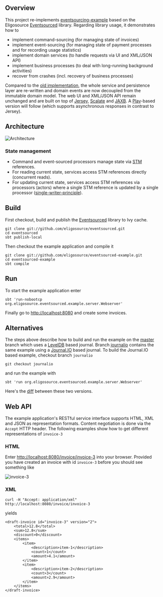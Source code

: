 Overview
--------

This project re-implements [eventsourcing-example](https://github.com/krasserm/eventsourcing-example) based on the Eligosource [Eventsourced](https://github.com/eligosource/eventsourced) library. Regarding library usage, it demonstrates how to 

- implement command-sourcing (for managing state of invoices)
- implement event-sourcing (for managing state of payment processes and for recording usage statistics)
- implement domain services (to handle requests via UI and XML/JSON API)
- implement business processes (to deal with long-running background activities)
- recover from crashes (incl. recovery of business processes)

Compared to the [old implementation](https://github.com/krasserm/eventsourcing-example), the whole service and persistence layer are re-written and domain events are now decoupled from the immutable domain model. The web UI and XML/JSON API remain unchanged and are built on top of [Jersey](http://jersey.java.net/), [Scalate](http://scalate.fusesource.org/) and [JAXB](http://jcp.org/en/jsr/detail?id=222). A [Play](http://www.playframework.org/)-based version will follow (which supports asynchronous responses in contrast to Jersey).

Architecture
------------

![Architecture](https://raw.github.com/eligosource/eventsourced-example/master/doc/images/invoice-example.png)

### State management

- Command and event-sourced processors manage state via [STM](http://en.wikipedia.org/wiki/Software_transactional_memory) references.
- For reading current state, services access STM references directly (concurrent reads).
- For updating current state, services access STM references via processors (actors) where a single STM reference is updated by a single processor ([single-writer-principle](http://mechanical-sympathy.blogspot.de/2011/09/single-writer-principle.html)).

Build
-----

First checkout, build and publish the [Eventsourced](https://github.com/eligosource/eventsourced) library to Ivy cache.

    git clone git://github.com/eligosource/eventsourced.git
    cd eventsourced
    sbt publish-local

Then checkout the example application and compile it

    git clone git://github.com/eligosource/eventsourced-example.git
    cd eventsourced-example
    sbt compile

Run
---

To start the example application enter

    sbt 'run-nobootcp org.eligosource.eventsourced.example.server.Webserver'

Finally go to [http://localhost:8080](http://localhost:8080) and create some invoices.

Alternatives
------------

The steps above describe how to build and run the example on the [master](https://github.com/eligosource/eventsourced-example) branch which uses a [LevelDB](http://code.google.com/p/leveldb/) based journal. Branch [journalio](https://github.com/eligosource/eventsourced-example/tree/journalio) contains the same example using a [Journal.IO](https://github.com/sbtourist/Journal.IO) based journal. To build the Journal.IO based example, checkout branch `journalio`

    git checkout journalio

and run the example with

    sbt 'run org.eligosource.eventsourced.example.server.Webserver'

Here's the [diff](https://github.com/eligosource/eventsourced-example/commit/4fde60d05ed126e74a4701409969804fe806e946) between these two versions.


Web API
-------

The example application's RESTful service interface supports HTML, XML and JSON as representation formats. Content negotiation is done via the `Accept` HTTP header. The following examples show how to get different representations of `invoice-3`

### HTML

Enter [http://localhost:8080/invoice/invoice-3](http://localhost:8080/invoice/invoice-3) into your browser. Provided you have created an invoice with id `invoice-3` before you should see something like

![invoice-3](https://github.com/krasserm/eventsourcing-example/raw/master/doc/images/invoice-3.png)

### XML

    curl -H "Accept: application/xml" http://localhost:8080/invoice/invoice-3

yields

    <draft-invoice id="invoice-3" version="2">
        <total>12.8</total>
        <sum>12.8</sum>
        <discount>0</discount>
        <items>
            <item>
                <description>item-1</description>
                <count>1</count>
                <amount>4.1</amount>
            </item>
            <item>
                <description>item-2</description>
                <count>3</count>
                <amount>2.9</amount>
            </item>
        </items>
    </draft-invoice>
